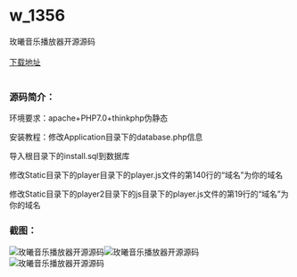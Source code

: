# w_1356
玫曦音乐播放器开源源码
<br/></br>
[下载地址](https://www.uuid2.com/1356.html "下载地址")
<br/></br>
<h3>源码简介：</h3>
<p>环境要求：apache+PHP7.0+thinkphp伪静态<p>
<p>安装教程：修改Application目录下的database.php信息<p>
<p>导入根目录下的install.sql到数据库<p>
<p>修改Static目录下的player目录下的player.js文件的第140行的“域名”为你的域名<p>
<p>修改Static目录下的player2目录下的js目录下的player.js文件的第19行的“域名”为你的域名<p>
<h3>截图：</h3>
<img src="https://www.uuid2.com/wp-content/uploads/img/202108/b837a23297.jpg" alt="玫曦音乐播放器开源源码"><img src="https://www.uuid2.com/wp-content/uploads/img/202108/ca20a5b834.jpg" alt="玫曦音乐播放器开源源码"><img src="https://www.uuid2.com/wp-content/uploads/img/202108/62273ad446.jpg" alt="玫曦音乐播放器开源源码">
